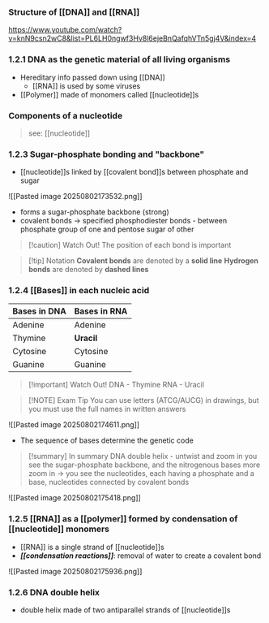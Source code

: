 ### Structure of [[DNA]] and [[RNA]]
https://www.youtube.com/watch?v=knN9csn2wC8&list=PL6LH0ngwf3Hv8l6ejeBnQafqhVTn5gj4V&index=4

### 1.2.1 DNA as the genetic material of all living organisms

- Hereditary info passed down using [[DNA]]
	- [[RNA]] is used by some viruses
- [[Polymer]] made of monomers called [[nucleotide]]s

### Components of a nucleotide

> see: [[nucleotide]]

### 1.2.3 Sugar-phosphate bonding and "backbone"

- [[nucleotide]]s linked by [[covalent bond]]s between phosphate and sugar

![[Pasted image 20250802173532.png]]

- forms a sugar-phosphate backbone (strong)
- covalent bonds -> specified phosphodiester bonds - between phosphate group of one and pentose sugar of other


> [!caution] Watch Out!
> The position of each bond is important

> [!tip] Notation
> **Covalent bonds** are denoted by a **solid line**
> **Hydrogen bonds** are denoted by **dashed lines**

### 1.2.4 [[Bases]] in each nucleic acid

| Bases in DNA | Bases in RNA |
| ------------ | ------------ |
| Adenine      | Adenine      |
| Thymine      | **Uracil**   |
| Cytosine     | Cytosine     |
| Guanine      | Guanine      |

> [!important] Watch Out!
> DNA - Thymine
> RNA - Uracil

> [!NOTE] Exam Tip
> You can use letters (ATCG/AUCG) in drawings, but you must use the full names in written answers

![[Pasted image 20250802174611.png]]

- The sequence of bases determine the genetic code

> [!summary] In summary
> DNA double helix - untwist and zoom in 
> you see the sugar-phosphate backbone, and the nitrogenous bases
> more zoom in -> you see the nucleotides, each having a phosphate and a base, nucleotides connected by covalent bonds

![[Pasted image 20250802175418.png]]

### 1.2.5 [[RNA]] as a [[polymer]] formed by condensation of [[nucleotide]] monomers

- [[RNA]] is a single strand of [[nucleotide]]s
- ***[[condensation reactions]]***: removal of water to create a covalent bond

![[Pasted image 20250802175936.png]]

### 1.2.6 DNA double helix

- double helix made of two antiparallel strands of [[nucleotide]]s